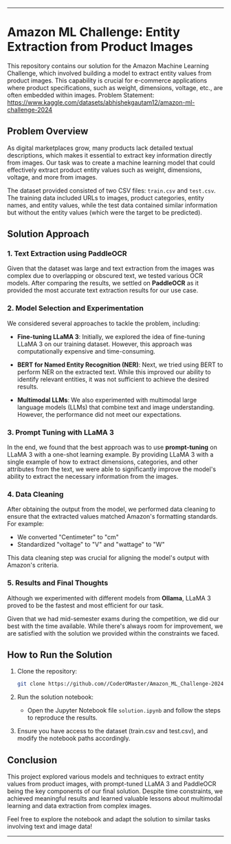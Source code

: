 
---

# Amazon ML Challenge: Entity Extraction from Product Images

This repository contains our solution for the Amazon Machine Learning Challenge, which involved building a model to extract entity values from product images. This capability is crucial for e-commerce applications where product specifications, such as weight, dimensions, voltage, etc., are often embedded within images.
Problem Statement: https://www.kaggle.com/datasets/abhishekgautam12/amazon-ml-challenge-2024

## Problem Overview

As digital marketplaces grow, many products lack detailed textual descriptions, which makes it essential to extract key information directly from images. Our task was to create a machine learning model that could effectively extract product entity values such as weight, dimensions, voltage, and more from images. 

The dataset provided consisted of two CSV files: `train.csv` and `test.csv`. The training data included URLs to images, product categories, entity names, and entity values, while the test data contained similar information but without the entity values (which were the target to be predicted).

## Solution Approach

### 1. Text Extraction using PaddleOCR
Given that the dataset was large and text extraction from the images was complex due to overlapping or obscured text, we tested various OCR models. After comparing the results, we settled on **PaddleOCR** as it provided the most accurate text extraction results for our use case.

### 2. Model Selection and Experimentation

We considered several approaches to tackle the problem, including:

- **Fine-tuning LLaMA 3**: Initially, we explored the idea of fine-tuning LLaMA 3 on our training dataset. However, this approach was computationally expensive and time-consuming.
  
- **BERT for Named Entity Recognition (NER)**: Next, we tried using BERT to perform NER on the extracted text. While this improved our ability to identify relevant entities, it was not sufficient to achieve the desired results.

- **Multimodal LLMs**: We also experimented with multimodal large language models (LLMs) that combine text and image understanding. However, the performance did not meet our expectations.

### 3. Prompt Tuning with LLaMA 3

In the end, we found that the best approach was to use **prompt-tuning** on LLaMA 3 with a one-shot learning example. By providing LLaMA 3 with a single example of how to extract dimensions, categories, and other attributes from the text, we were able to significantly improve the model's ability to extract the necessary information from the images.

### 4. Data Cleaning

After obtaining the output from the model, we performed data cleaning to ensure that the extracted values matched Amazon's formatting standards. For example:
- We converted "Centimeter" to "cm"
- Standardized "voltage" to "V" and "wattage" to "W"

This data cleaning step was crucial for aligning the model's output with Amazon's criteria.

### 5. Results and Final Thoughts

Although we experimented with different models from **Ollama**, LLaMA 3 proved to be the fastest and most efficient for our task. 

Given that we had mid-semester exams during the competition, we did our best with the time available. While there's always room for improvement, we are satisfied with the solution we provided within the constraints we faced.

## How to Run the Solution

1. Clone the repository:
   ```bash
   git clone https://github.com//CoderOMaster/Amazon_ML_Challenge-2024
   ```

2. Run the solution notebook:
   - Open the Jupyter Notebook file `solution.ipynb` and follow the steps to reproduce the results.
   
3. Ensure you have access to the dataset (train.csv and test.csv), and modify the notebook paths accordingly.

## Conclusion

This project explored various models and techniques to extract entity values from product images, with prompt-tuned LLaMA 3 and PaddleOCR being the key components of our final solution. Despite time constraints, we achieved meaningful results and learned valuable lessons about multimodal learning and data extraction from complex images.

Feel free to explore the notebook and adapt the solution to similar tasks involving text and image data!

---

